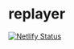 # replayer

[![Netlify Status](https://api.netlify.com/api/v1/badges/e06cf1bf-067d-4bb0-9298-6beafaa5d012/deploy-status)](https://app.netlify.com/sites/web-replayer/deploys)
